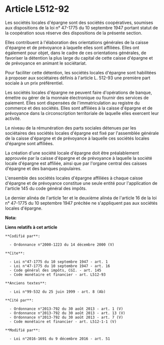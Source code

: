 # Article L512-92

Les sociétés locales d'épargne sont des sociétés coopératives, soumises aux dispositions de la loi n° 47-1775 du 10 septembre
1947 portant statut de la coopération sous réserve des dispositions de la présente section. 

Elles contribuent à l'élaboration des orientations générales de la caisse d'épargne et de prévoyance à laquelle elles sont
affiliées. Elles ont également pour objet, dans le cadre de ces orientations générales, de favoriser la détention la plus
large du capital de cette caisse d'épargne et de prévoyance en animant le sociétariat. 

Pour faciliter cette détention, les sociétés locales d'épargne sont habilitées à proposer aux sociétaires définis à l'article
L. 512-93 une première part sociale à un prix préférentiel. 

Les sociétés locales d'épargne ne peuvent faire d'opérations de banque, émettre ou gérer de la monnaie électronique ou
fournir des services de paiement. Elles sont dispensées de l'immatriculation au registre du commerce et des sociétés. Elles
sont affiliées à la caisse d'épargne et de prévoyance dans la circonscription territoriale de laquelle elles exercent leur
activité. 

Le niveau de la rémunération des parts sociales détenues par les sociétaires des sociétés locales d'épargne est fixé par
l'assemblée générale de la caisse d'épargne et de prévoyance à laquelle ces sociétés locales d'épargne sont affiliées. 

La création d'une société locale d'épargne doit être préalablement approuvée par la caisse d'épargne et de prévoyance à
laquelle la société locale d'épargne est affiliée, ainsi que par l'organe central des caisses d'épargne et des banques
populaires. 

L'ensemble des sociétés locales d'épargne affiliées à chaque caisse d'épargne et de prévoyance constitue une seule entité
pour l'application de l'article 145 du code général des impôts. 

Le dernier alinéa de l'article 1er et le deuxième alinéa de l'article 16 de la loi n° 47-1775 du 10 septembre 1947 précitée
ne s'appliquent pas aux sociétés locales d'épargne.

**Nota:**



**Liens relatifs à cet article**

	**Codifié par**:

	  - Ordonnance n°2000-1223 du 14 décembre 2000 (V)

	**Cite**:

	  - Loi n°47-1775 du 10 septembre 1947 - art. 1
	  - Loi n°47-1775 du 10 septembre 1947 - art. 16
	  - Code général des impôts, CGI. - art. 145
	  - Code monétaire et financier - art. L512-93

	**Anciens textes**:

	  - Loi n°99-532 du 25 juin 1999 - art. 8 (Ab)

	**Cité par**:

	  - Ordonnance n°2013-792 du 30 août 2013 - art. 1 (V)
	  - Ordonnance n°2013-792 du 30 août 2013 - art. 13 (V)
	  - Ordonnance n°2013-792 du 30 août 2013 - art. 7 (V)
	  - Code monétaire et financier - art. L512-1-1 (V)

	**Modifié par**:

	  - Loi n°2016-1691 du 9 décembre 2016 - art. 51
